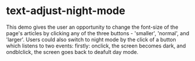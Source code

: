 # text-adjust-night-mode
This demo gives the user an opportunity to change the font-size of the page's articles by clicking any of the three buttons - 
'smaller', 'normal', and 'larger'. Users could also switch to night mode by the click of a button which listens to two events: 
firstly: onclick, the screen becomes dark, and ondblclick, the screen goes back to deafult day mode.
